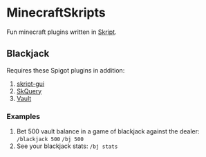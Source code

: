 # MinecraftSkripts
Fun minecraft plugins written in [Skript](https://github.com/SkriptLang/Skript).

## Blackjack
Requires these Spigot plugins in addition:
1. [skript-gui](https://github.com/APickledWalrus/skript-gui)
2. [SkQuery](https://github.com/SkQuery/SkQuery)
3. [Vault](https://github.com/milkbowl/Vault)

### Examples
1. Bet 500 vault balance in a game of blackjack against the dealer:
```/blackjack 500```
```/bj 500```
2. See your blackjack stats:
```/bj stats```
